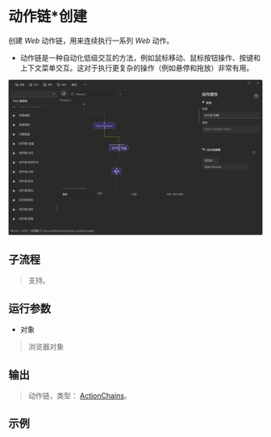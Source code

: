 # 动作链*创建 
创建 *Web* 动作链，用来连续执行一系列 *Web* 动作。

* 动作链是一种自动化低级交互的方法，例如鼠标移动、鼠标按钮操作、按键和上下文菜单交互。这对于执行更复杂的操作（例如悬停和拖放）非常有用。

![WebActionChainsPerform](./images/21.png ':size=90%')

## 子流程
> 支持。


## 运行参数

* 对象
> 浏览器对象


## 输出

>    动作链，类型： [ActionChains](./types/ActionChains.md)。


## 示例